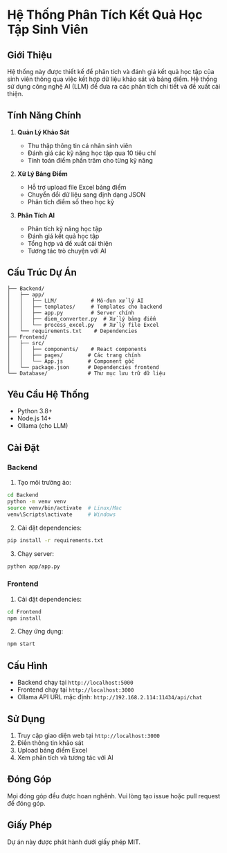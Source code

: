 # Hệ Thống Phân Tích Kết Quả Học Tập Sinh Viên

## Giới Thiệu
Hệ thống này được thiết kế để phân tích và đánh giá kết quả học tập của sinh viên thông qua việc kết hợp dữ liệu khảo sát và bảng điểm. Hệ thống sử dụng công nghệ AI (LLM) để đưa ra các phân tích chi tiết và đề xuất cải thiện.

## Tính Năng Chính
1. **Quản Lý Khảo Sát**
   - Thu thập thông tin cá nhân sinh viên
   - Đánh giá các kỹ năng học tập qua 10 tiêu chí
   - Tính toán điểm phần trăm cho từng kỹ năng

2. **Xử Lý Bảng Điểm**
   - Hỗ trợ upload file Excel bảng điểm
   - Chuyển đổi dữ liệu sang định dạng JSON
   - Phân tích điểm số theo học kỳ

3. **Phân Tích AI**
   - Phân tích kỹ năng học tập
   - Đánh giá kết quả học tập
   - Tổng hợp và đề xuất cải thiện
   - Tương tác trò chuyện với AI

## Cấu Trúc Dự Án
```
├── Backend/
│   ├── app/
│   │   ├── LLM/           # Mô-đun xử lý AI
│   │   ├── templates/     # Templates cho backend
│   │   ├── app.py         # Server chính
│   │   ├── diem_converter.py  # Xử lý bảng điểm
│   │   └── process_excel.py   # Xử lý file Excel
│   └── requirements.txt    # Dependencies
├── Frontend/
│   ├── src/
│   │   ├── components/    # React components
│   │   ├── pages/        # Các trang chính
│   │   └── App.js        # Component gốc
│   └── package.json      # Dependencies frontend
└── Database/             # Thư mục lưu trữ dữ liệu
```

## Yêu Cầu Hệ Thống
- Python 3.8+
- Node.js 14+
- Ollama (cho LLM)

## Cài Đặt

### Backend
1. Tạo môi trường ảo:
```bash
cd Backend
python -m venv venv
source venv/bin/activate  # Linux/Mac
venv\Scripts\activate     # Windows
```

2. Cài đặt dependencies:
```bash
pip install -r requirements.txt
```

3. Chạy server:
```bash
python app/app.py
```

### Frontend
1. Cài đặt dependencies:
```bash
cd Frontend
npm install
```

2. Chạy ứng dụng:
```bash
npm start
```

## Cấu Hình
- Backend chạy tại `http://localhost:5000`
- Frontend chạy tại `http://localhost:3000`
- Ollama API URL mặc định: `http://192.168.2.114:11434/api/chat`

## Sử Dụng
1. Truy cập giao diện web tại `http://localhost:3000`
2. Điền thông tin khảo sát
3. Upload bảng điểm Excel
4. Xem phân tích và tương tác với AI

## Đóng Góp
Mọi đóng góp đều được hoan nghênh. Vui lòng tạo issue hoặc pull request để đóng góp.

## Giấy Phép
Dự án này được phát hành dưới giấy phép MIT. 